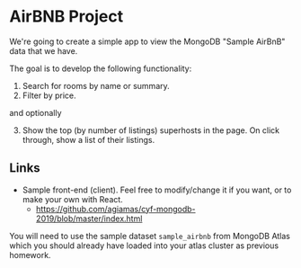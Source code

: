 # AirBNB Project

We're going to create a simple app to view the MongoDB "Sample AirBnB" data that we have.

The goal is to develop the following functionality:

1. Search for rooms by name or summary.
2. Filter by price.

and optionally

3. Show the top (by number of listings) superhosts in the page. On click through, show a list of their listings.

## Links

- Sample front-end (client). Feel free to modify/change it if you want, or to make your own with React.
  - https://github.com/agiamas/cyf-mongodb-2019/blob/master/index.html

You will need to use the sample dataset `sample_airbnb` from MongoDB Atlas which you should already have loaded into your atlas cluster as previous homework.
